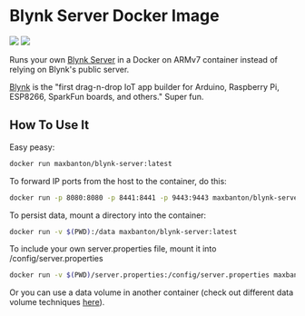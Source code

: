 # Blynk Server Docker Image

[![](https://images.microbadger.com/badges/image/maxbanton/blynk-server.svg)](http://microbadger.com/images/maxbanton/blynk-server
"Get your own image badge on microbadger.com") [![](https://images.microbadger.com/badges/version/maxbanton/blynk-server.svg)](http://microbadger.com/images/maxbanton/blynk-server
"Get your own version badge on microbadger.com")

Runs your own [Blynk Server](https://github.com/blynkkk/blynk-server) in a Docker on ARMv7 container instead of relying on Blynk's public server.

[Blynk](http://www.blynk.cc) is the "first drag-n-drop IoT app builder for Arduino, Raspberry Pi, ESP8266, SparkFun boards, and others." Super fun.

## How To Use It

Easy peasy:

```sh
docker run maxbanton/blynk-server:latest
```

To forward IP ports from the host to the container, do this:

```sh
docker run -p 8080:8080 -p 8441:8441 -p 9443:9443 maxbanton/blynk-server:latest
```

To persist data, mount a directory into the container:

```sh
docker run -v $(PWD):/data maxbanton/blynk-server:latest
```

To include your own server.properties file, mount it into /config/server.properties

```sh
docker run -v $(PWD)/server.properties:/config/server.properties maxbanton/blynk-server:latest
```

Or you can use a data volume in another container (check out different data volume techniques [here](https://docs.docker.com/engine/tutorials/dockervolumes/)).
